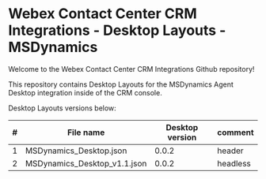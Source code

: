 # Webex Contact Center CRM Integrations - Desktop Layouts - MSDynamics

Welcome to the Webex Contact Center CRM Integrations Github repository!

This repository contains Desktop Layouts for the MSDynamics Agent Desktop integration inside of the CRM console.

Desktop Layouts versions below:

| #   | File name                     | Desktop version | comment  |
| --- | ----------------------------- | --------------- | -------- |
| 1   | MSDynamics_Desktop.json       | 0.0.2           | header   |
| 2   | MSDynamics_Desktop_v1.1.json  | 0.0.2           | headless |



